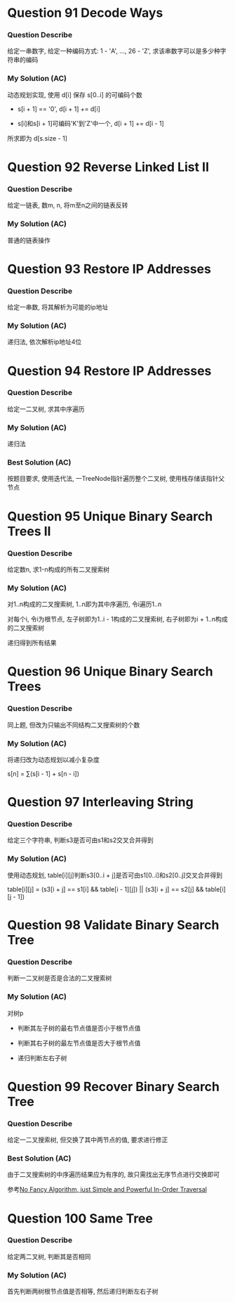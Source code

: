 # Question 91   Decode Ways

### Question Describe

给定一串数字, 给定一种编码方式: 1 - 'A', ..., 26 - 'Z', 求该串数字可以是多少种字符串的编码

### My Solution (AC)

动态规划实现, 使用 d[i] 保存 s[0..i] 的可编码个数

- s[i + 1] == '0', d[i + 1] += d[i]

- s[i]和s[i + 1]可编码'K'到'Z'中一个, d[i + 1] += d[i - 1]

所求即为 d[s.size - 1]

# Question 92   Reverse Linked List II

### Question Describe

给定一链表, 数m, n, 将m至n之间的链表反转

### My Solution (AC)

普通的链表操作

# Question 93   Restore IP Addresses

### Question Describe

给定一串数, 将其解析为可能的ip地址

### My Solution (AC)

递归法, 依次解析ip地址4位

# Question 94   Restore IP Addresses

### Question Describe

给定一二叉树, 求其中序遍历

### My Solution (AC)

递归法

### Best Solution (AC)

按题目要求, 使用迭代法, 一TreeNode指针遍历整个二叉树, 使用栈存储该指针父节点

# Question 95   Unique Binary Search Trees II

### Question Describe

给定数n, 求1-n构成的所有二叉搜索树

### My Solution (AC)

对1..n构成的二叉搜索树, 1..n即为其中序遍历, 令i遍历1..n

对每个i, 令i为根节点, 左子树即为1..i - 1构成的二叉搜索树, 右子树即为i + 1..n构成的二叉搜索树

递归得到所有结果

# Question 96   Unique Binary Search Trees

### Question Describe

同上题, 但改为只输出不同结构二叉搜索树的个数

### My Solution (AC)

将递归改为动态规划以减小复杂度

s[n] = ∑(s[i - 1] + s[n - i])

# Question 97  Interleaving String

### Question Describe

给定三个字符串, 判断s3是否可由s1和s2交叉合并得到

### My Solution (AC)

使用动态规划, table[i][j]判断s3[0..i + j]是否可由s1[0..i]和s2[0..j]交叉合并得到

table[i][j] = (s3[i + j] == s1[i] && table[i - 1][j]) || (s3[i + j] == s2[j] && table[i][j - 1])

# Question 98  Validate Binary Search Tree

### Question Describe

判断一二叉树是否是合法的二叉搜索树

### My Solution (AC)

对树p

- 判断其左子树的最右节点值是否小于根节点值

- 判断其右子树的最左节点值是否大于根节点值

- 递归判断左右子树

# Question 99  Recover Binary Search Tree

### Question Describe

给定一二叉搜索树, 但交换了其中两节点的值, 要求进行修正

### Best Solution (AC)

由于二叉搜索树的中序遍历结果应为有序的, 故只需找出无序节点进行交换即可

参考[No Fancy Algorithm, just Simple and Powerful In-Order Traversal](https://discuss.leetcode.com/topic/3988/no-fancy-algorithm-just-simple-and-powerful-in-order-traversal)

# Question 100  Same Tree

### Question Describe

给定两二叉树, 判断其是否相同

### My Solution (AC)

首先判断两树根节点值是否相等, 然后递归判断左右子树
